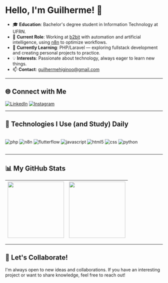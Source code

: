 # Hello, I'm Guilherme! 👋

- 🎓 **Education**: Bachelor's degree student in Information Technology at UFRN.
- 💼 **Current Role**: Working at [b2bit](https://b2bit.company/) with automation and artificial intelligence, using [n8n](https://n8n.io/) to optimize workflows.
- 🌱 **Currently Learning**: PHP/Laravel — exploring fullstack development and creating personal projects to practice.
- 💡 **Interests**: Passionate about technology, always eager to learn new things.
- 📫 **Contact**: [guilhermehiginoo@gmail.com](mailto:guilhermehiginoo@gmail.com)

---

## 🌐 Connect with Me
[![LinkedIn](https://img.shields.io/badge/LinkedIn-0077B5?style=for-the-badge&logo=linkedin&logoColor=white)](https://www.linkedin.com/in/guilhermehiginoo/)
[![Instagram](https://img.shields.io/badge/Instagram-E4405F?style=for-the-badge&logo=instagram&logoColor=white)](https://www.instagram.com/guilhermehiginoo/)

---

## 🚀 Technologies I Use (and Study) Daily
<div style="display: inline_block"><br/>
  <img align="center" alt="php" src="https://img.shields.io/badge/PHP-777BB4?style=for-the-badge&logo=php&logoColor=white">
  <img align="center" alt="n8n" src="https://img.shields.io/badge/n8n-00B2B0?style=for-the-badge&logo=n8n&logoColor=white">
  <img align="center" alt="flutterflow" src="https://img.shields.io/badge/FlutterFlow-02569B?style=for-the-badge&logo=flutter&logoColor=white">
  <img align="center" alt="javascript" src="https://img.shields.io/badge/JavaScript-F7DF1E?style=for-the-badge&logo=javascript&logoColor=black">
  <img align="center" alt="html5" src="https://img.shields.io/badge/HTML5-E34F26?style=for-the-badge&logo=html5&logoColor=white">
  <img align="center" alt="css" src="https://img.shields.io/badge/CSS3-1572B6?style=for-the-badge&logo=css3&logoColor=white">
  <img align="center" alt="python" src="https://img.shields.io/badge/Python-14354C?style=for-the-badge&logo=python&logoColor=white">
</div><br/>

---

## 📊 My GitHub Stats

| <img src="https://github-readme-stats.vercel.app/api?username=guilhermehiginoo&show_icons=true&theme=dracula" height="180em" /> | <img src="https://github-readme-stats.vercel.app/api/top-langs/?username=guilhermehiginoo&layout=compact&theme=dracula" height="180em" /> |
| --- | --- |

---

## 🤝 Let's Collaborate!
I'm always open to new ideas and collaborations. If you have an interesting project or want to share knowledge, feel free to reach out!
